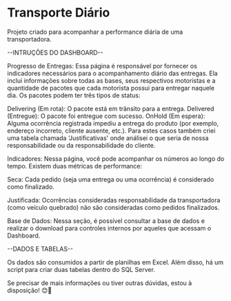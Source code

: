# Transporte Diário
Projeto criado para acompanhar a performance diária de uma transportadora.

--INTRUÇÕES DO DASHBOARD--

Progresso de Entregas:
Essa página é responsável por fornecer os indicadores necessários para o acompanhamento diário das entregas.
Ela inclui informações sobre todas as bases, seus respectivos motoristas e a quantidade de pacotes que cada motorista possui para entregar naquele dia.
Os pacotes podem ter três tipos de status:

Delivering (Em rota): O pacote está em trânsito para a entrega.
Delivered (Entregue): O pacote foi entregue com sucesso.
OnHold (Em espera): Alguma ocorrência registrada impediu a entrega do produto (por exemplo, endereço incorreto, cliente ausente, etc.).
Para estes casos também criei uma tabela chamada 'Justificativas' onde análisei o que seria de nossa responsabilidade ou da responsabilidade do cliente.

Indicadores:
Nessa página, você pode acompanhar os números ao longo do tempo.
Existem duas métricas de performance:

Seca: Cada pedido (seja uma entrega ou uma ocorrência) é considerado como finalizado.

Justificada: Ocorrências consideradas responsabilidade da transportadora (como veículo quebrado) não são consideradas como pedidos finalizados.

Base de Dados:
Nessa seção, é possível consultar a base de dados e realizar o download para controles internos por aqueles que acessam o Dashboard.

--DADOS E TABELAS--

Os dados são consumidos a partir de planilhas em Excel.
Além disso, há um script para criar duas tabelas dentro do SQL Server.


Se precisar de mais informações ou tiver outras dúvidas, estou à disposição! 😊🚚
